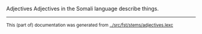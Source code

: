 Adjectives
Adjectives in the Somali language describe things.








* * *
<small>This (part of) documentation was generated from [../src/fst/stems/adjectives.lexc](http://github.com/giellalt/lang-som/blob/main/../src/fst/stems/adjectives.lexc)</small>